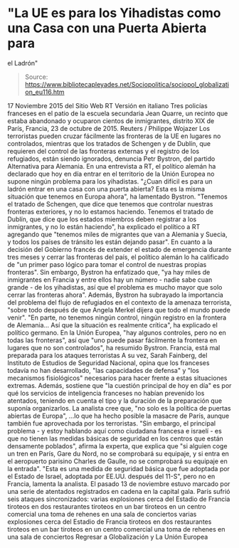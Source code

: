 # "La UE es para los Yihadistas como una Casa con una Puerta Abierta para 
el Ladrón"

> Source: https://www.bibliotecapleyades.net/Sociopolitica/sociopol_globalization_eu116.htm

17 Noviembre 2015
del Sitio Web RT
Versión en italiano
Tres policías franceses en el patio de la escuela secundaria Jean Quarre,
un recinto que estaba abandonado y ocuparon cientos de inmigrantes,
distrito XIX de París, Francia, 23 de octubre de 2015.
Reuters / Philippe Wojazer
Los terroristas pueden cruzar fácilmente las fronteras de la UE en lugares no controlados, mientras que los tratados de Schengen y de Dublín, que requieren del control de las fronteras externas y el registro de los refugiados, están siendo ignorados, denuncia Petr Bystron, del partido Alternativa para Alemania. En una entrevista a RT, el político alemán ha declarado que hoy en día entrar en el territorio de la Unión Europea no supone ningún problema para los yihadistas.
"¿Cuan difícil es para un ladrón entrar en una casa con una puerta abierta? Esta es la misma situación que tenemos en Europa ahora", ha lamentado Bystron. "Tenemos el tratado de Schengen, que dice que tenemos que controlar nuestras fronteras exteriores, y no lo estamos haciendo. Tenemos el tratado de Dublín, que dice que los estados miembros deben registrar a los inmigrantes, y no lo están haciendo", ha explicado el político a RT agregando que "tenemos miles de migrantes que van a Alemania y Suecia, y todos los países de tránsito les están dejando pasar".
En cuanto a la decisión del Gobierno francés de extender el estado de emergencia durante tres meses y cerrar las fronteras del país, el político alemán lo ha calificado de "un primer paso lógico para tomar el control de nuestras propias fronteras". Sin embargo, Bystron ha enfatizado que,
"ya hay miles de inmigrantes en Francia y entre ellos hay un número - nadie sabe cuan grande - de los yihadistas, así que el problema es mucho mayor que solo cerrar las fronteras ahora".
Además, Bystron ha subrayado la importancia del problema del flujo de refugiados en el contexto de la amenaza terrorista,
"sobre todo después de que Angela Merkel dijera que todo el mundo puede venir". "En parte, no tenemos ningún control, ningún registro en la frontera de Alemania... Así que la situación es realmente crítica", ha explicado el político germano.
En la Unión Europea,
"hay algunos controles, pero no en todas las fronteras", así que "uno puede pasar fácilmente la frontera en lugares que no son controlados", ha resumido Bystron.
Francia, está mal preparada para los ataques terroristas A su vez, Sarah Fainberg, del Instituto de Estudios de Seguridad Nacional, opina que los franceses todavía no han desarrollado,
"las capacidades de defensa" y "los mecanismos fisiológicos" necesarios para hacer frente a estas situaciones extremas.
Además, sostiene que "la cuestión principal de hoy en día" es por qué los servicios de inteligencia franceses no habían prevenido los atentados, teniendo en cuenta el tipo y la duración de la preparación que suponía organizarlos. La analista cree que,
"no solo es la política de puertas abiertas de Europa",
...lo que ha hecho posible la masacre de París, aunque también fue aprovechada por los terroristas.
"Sin embargo, el principal problema - y estoy hablando aquí como ciudadana francesa e israelí - es que no tienen las medidas básicas de seguridad en los centros que están densamente poblados", afirma la experta, que explica que "si alguien coge un tren en París, Gare du Nord, no se comprobará su equipaje, y si entra en el aeropuerto parisino Charles de Gaulle, no se comprobará su equipaje en la entrada". "Esta es una medida de seguridad básica que fue adoptada por el Estado de Israel, adoptada por EE.UU. después del 11-S", pero no en Francia, lamenta la analista.
El pasado 13 de noviembre estuvo marcado por una serie de atentados registrados en cadena en la capital gala.
París sufrió seis ataques sincronizados:
varias explosiones cerca del Estadio de Francia tiroteos en dos restaurantes tiroteos en un bar tiroteos en un centro comercial una toma de rehenes en una sala de conciertos
varias explosiones cerca del Estadio de Francia
tiroteos en dos restaurantes
tiroteos en un bar
tiroteos en un centro comercial
una toma de rehenes en una sala de conciertos
Regresar a Globalización y La Unión Europea
